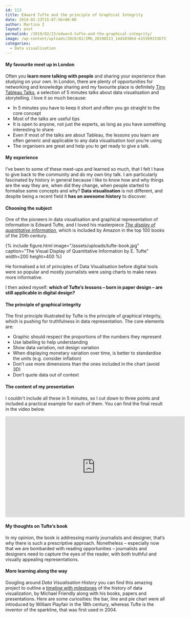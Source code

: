 ```yaml
---
id: 113
title: Edward Tufte and the principle of Graphical Integrity
date: 2019-02-23T15:07:56+00:00
author: Martina Z
layout: post
permalink: /2019/02/23/edward-tufte-and-the-graphical-integrity/
image: /wp-content/uploads/2019/02/IMG_20190223_144103064-e1550933367574.jpg
categories:
  - Data visualisation
---
```


#### My favourite meet up in London

Often you **learn more talking with people** and sharing your experience than studying on your own. In London, there are plenty of opportunities for networking and knowledge sharing and my favourite place is definitely [Tiny Tableau Talks](http://tinytableautalks.com/), a selection of 5 minutes talks about data visualisation and storytelling. I love it so much because:

  - In 5 minutes you have to keep it short and often you go straight to the core concept
  - Most of the talks are useful tips
  - It is open to anyone, not just the experts, as long as you have something interesting to share
  - Even if most of the talks are about Tableau, the lessons you learn are often generic and applicable to any data visualisation tool you’re using
  - The organisers are great and help you to get ready to give a talk.

#### My experience

I’ve been to some of these meet-ups and learned so much, that I felt I have to give back to the community and do my own tiny talk. I am particularly fascinated by history in general because I like to know how and why things are the way they are, when did they change, when people started to formalise some concepts and why? **Data visualisation** is not different, and despite being a recent field it **has an awesome history** to discover.

#### Choosing the subject

One of the pioneers in data visualisation and graphical representation of information is Edward Tufte, and I loved his masterpiece [_The display of quantitative information_](https://www.edwardtufte.com/tufte/books_vdqi), which is included by Amazon in the top 100 books of the 20th century. 

{% include figure.html image="/assets/uploads/tufte-book.jpg" caption="The Visual Display of Quantitative Information by E. Tufte" width=200 height=400 %}

He formalised a lot of principles of Data Visualisation before digital tools were so popular and mostly journalists were using charts to make news more informative. 

I then asked myself: **which of Tufte’s lessons &#8211; born in paper design &#8211; are still applicable in digital design?**

#### The principle of graphical integrity

The first principle illustrated by Tufte is the principle of graphical integrity, which is pushing for truthfulness in data representation. The core elements are:

  * Graphic should respect the proportions of the numbers they represent
  * Use labelling to help understanding
  * Show data variation, not design variation
  * When displaying monetary variation over time, is better to standardise the units (e.g. consider inflation)
  * Don’t use more dimensions than the ones included in the chart (avoid 3D)
  * Don’t quote data out of context

#### The content of my presentation

I couldn't include all these in 5 minutes, so I cut down to three points and included a practical example for each of them. You can find the final result in the video below.


<iframe width="560" height="315" src="https://www.youtube.com/embed/wyxq6M8WX8M" title="YouTube video player" frameborder="0" allow="accelerometer; autoplay; clipboard-write; encrypted-media; gyroscope; picture-in-picture" allowfullscreen></iframe>

#### My thoughts on Tufte&#8217;s book

In my opinion, the book is addressing mainly journalists and designer, that’s why there is such a prescriptive approach. Nonetheless &#8211; especially now that we are bombarded with reading opportunities &#8211; journalists and designers need to capture the eyes of the reader, with both truthful and visually appealing representations.  


#### More learning along the way

Googling around _Data Visualisation History_ you can find this amazing project to outline a [timeline with milestones](http://www.datavis.ca/milestones/) of the history of data visualization, by Michael Friendly along with his books, papers and presentations. Here are some curiosities: the bar, line and pie chart were all introduced by William Playfair in the 18th century, whereas Tufte is the inventor of the sparkline, that was first used in 2004. 